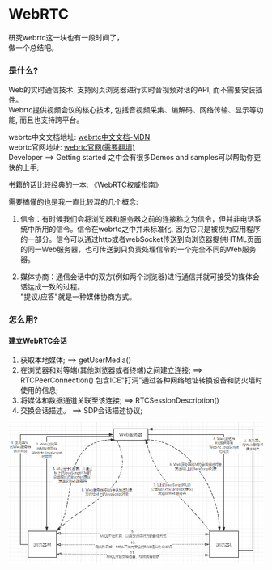 # WebRTC

研究webrtc这一块也有一段时间了，  
做一个总结吧。  

### 是什么?

Web的实时通信技术, 支持网页浏览器进行实时音视频对话的API, 而不需要安装插件。  
Webrtc提供视频会议的核心技术, 包括音视频采集、编解码、网络传输、显示等功能, 而且也支持跨平台。  

webrtc中文文档地址: [webrtc中文文档-MDN](https://developer.mozilla.org/zh-CN/docs/Web/API/WebRTC_API)  
webrtc官网地址: [webrtc官网(需要翻墙)](https://webrtc.org)  
    Developer ==> Getting started 之中会有很多Demos and samples可以帮助你更快的上手;  

书籍的话比较经典的一本: 《WebRTC权威指南》  

需要搞懂的也是我一直比较混的几个概念:  

1. 信令：有时候我们会将浏览器和服务器之前的连接称之为信令，但并非电话系统中所用的信令。信令在webrtc之中并未标准化, 因为它只是被视为应用程序的一部分。信令可以通过http或者webSocket传送到向浏览器提供HTML页面的同一Web服务器，也可传送到只负责处理信令的一个完全不同的Web服务器。  

2. 媒体协商：通信会话中的双方(例如两个浏览器)进行通信并就可接受的媒体会话达成一致的过程。  
"提议/应答"就是一种媒体协商方式。

### 怎么用?

#### 建立WebRTC会话

   1. 获取本地媒体;  ==>  getUserMedia()
   2. 在浏览器和对等端(其他浏览器或者终端)之间建立连接;  ==>  RTCPeerConnection()  包含ICE"打洞"通过各种网络地址转换设备和防火墙时使用的信息;
   3. 将媒体和数据通道关联至该连接;  ==>  RTCSessionDescription()
   4. 交换会话描述。  ==> SDP会话描述协议;
    
![建立WebRTC会话](./img/webrtc.png)

